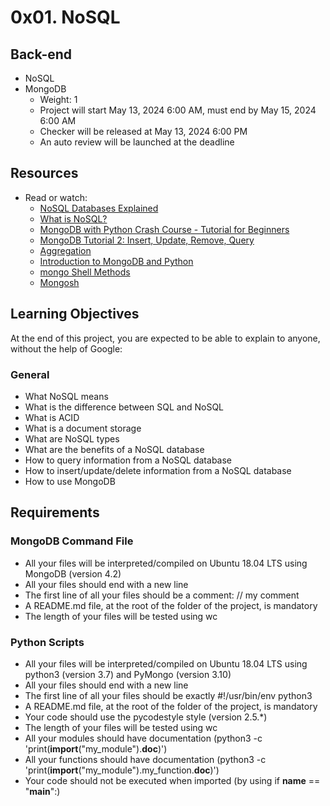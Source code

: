 # 0x01. NoSQL

## Back-end
- NoSQL
- MongoDB
  - Weight: 1
  - Project will start May 13, 2024 6:00 AM, must end by May 15, 2024 6:00 AM
  - Checker will be released at May 13, 2024 6:00 PM
  - An auto review will be launched at the deadline

## Resources
- Read or watch:
  - [NoSQL Databases Explained](https://www.mongodb.com/nosql-explained)
  - [What is NoSQL?](https://www.mongodb.com/what-is-nosql)
  - [MongoDB with Python Crash Course - Tutorial for Beginners](https://www.mongodb.com/python-crash-course)
  - [MongoDB Tutorial 2: Insert, Update, Remove, Query](https://www.mongodb.com/mongodb-tutorial-2)
  - [Aggregation](https://www.mongodb.com/aggregation)
  - [Introduction to MongoDB and Python](https://www.mongodb.com/intro-to-mongodb-python)
  - [mongo Shell Methods](https://www.mongodb.com/mongo-shell-methods)
  - [Mongosh](https://www.mongodb.com/mongosh)

## Learning Objectives
At the end of this project, you are expected to be able to explain to anyone, without the help of Google:
### General
- What NoSQL means
- What is the difference between SQL and NoSQL
- What is ACID
- What is a document storage
- What are NoSQL types
- What are the benefits of a NoSQL database
- How to query information from a NoSQL database
- How to insert/update/delete information from a NoSQL database
- How to use MongoDB

## Requirements
### MongoDB Command File
- All your files will be interpreted/compiled on Ubuntu 18.04 LTS using MongoDB (version 4.2)
- All your files should end with a new line
- The first line of all your files should be a comment: // my comment
- A README.md file, at the root of the folder of the project, is mandatory
- The length of your files will be tested using wc

### Python Scripts
- All your files will be interpreted/compiled on Ubuntu 18.04 LTS using python3 (version 3.7) and PyMongo (version 3.10)
- All your files should end with a new line
- The first line of all your files should be exactly #!/usr/bin/env python3
- A README.md file, at the root of the folder of the project, is mandatory
- Your code should use the pycodestyle style (version 2.5.*)
- The length of your files will be tested using wc
- All your modules should have documentation (python3 -c 'print(__import__("my_module").__doc__)')
- All your functions should have documentation (python3 -c 'print(__import__("my_module").my_function.__doc__)')
- Your code should not be executed when imported (by using if __name__ == "__main__":)
